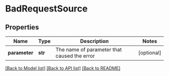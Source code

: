 # BadRequestSource

## Properties
Name | Type | Description | Notes
------------ | ------------- | ------------- | -------------
**parameter** | **str** | The name of parameter that caused the error | [optional] 

[[Back to Model list]](../README.md#documentation-for-models) [[Back to API list]](../README.md#documentation-for-api-endpoints) [[Back to README]](../README.md)


